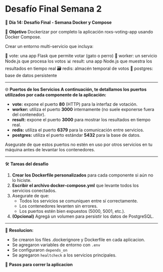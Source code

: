 # Desafío Final Semana 2
🧪 **Día 14: Desafío Final - Semana Docker y Compose**

🎯 **Objetivo**
Dockerizar por completo la aplicación roxs-voting-app usando Docker Compose.

Crear un entorno multi-servicio que incluya:

🐍 vote: una app Flask que permite votar (gato o perro)
🧠 worker: un servicio Node.js que procesa los votos
📊 result: una app Node.js que muestra los resultados en tiempo real
🗃️ redis: almacén temporal de votos
🐘 postgres: base de datos persistente

---

🌐 **Puertos de los Servicios
A continuación, te detallamos los puertos utilizados por cada componente de la aplicación:**

* **vote:** expone el puerto **80** (HTTP) para la interfaz de votación.
* **worker:** utiliza el puerto **3000** internamente (no suele exponerse fuera del contenedor).
* **result:** expone el puerto **3000** para mostrar los resultados en tiempo real.
* **redis:** utiliza el puerto **6379** para la comunicación entre servicios.
* **postgres:** utiliza el puerto estándar **5432** para la base de datos.

Asegurate de que estos puertos no estén en uso por otros servicios en tu máquina antes de levantar los contenedores.

---

🛠️ **Tareas del desafío**
1. **Crear los Dockerfile personalizados** para cada componente si aún no lo hiciste.
2. **Escribir el archivo docker-compose.yml** que levante todos los servicios conectados.
3. Asegurate de que:
    * Todos los servicios se comuniquen entre sí correctamente.
    * Los contenedores levanten sin errores.
    * Los puertos estén bien expuestos (5000, 5001, etc.).
4. **(Opcional)** Agregá un volumen para persistir los datos de PostgreSQL.

---

🚀 **Resolucion:**

* Se crearon los files .dockerignore y Dockerfile en cada aplicacion.
* Se agregaron variables de entorno con `.env`
* Se configuraron `depends_on`
* Se agregaron `healtcheck` a los servicios principales.


🧩 **Pasos para correr la aplicacion**


